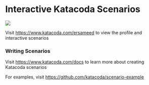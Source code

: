 # Interactive Katacoda Scenarios

[![](http://shields.katacoda.com/katacoda/ersameed/count.svg)](https://www.katacoda.com/ersameed "Get your profile on Katacoda.com")

Visit https://www.katacoda.com/ersameed to view the profile and interactive scenarios

### Writing Scenarios
Visit https://www.katacoda.com/docs to learn more about creating Katacoda scenarios

For examples, visit https://github.com/katacoda/scenario-example
